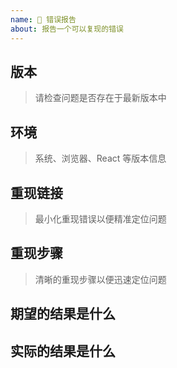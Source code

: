 ```yaml
---
name: 🐛 错误报告
about: 报告一个可以复现的错误
---
```


## 版本

> 请检查问题是否存在于最新版本中

## 环境

> 系统、浏览器、React 等版本信息

## 重现链接

> 最小化重现错误以便精准定位问题

## 重现步骤

> 清晰的重现步骤以便迅速定位问题

## 期望的结果是什么

## 实际的结果是什么
